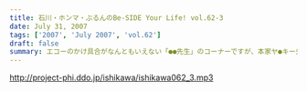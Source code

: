 ```yaml
---
title: 石川・ホンマ・ぶるんのBe-SIDE Your Life! vol.62-3
date: July 31, 2007
tags: ['2007', 'July 2007', 'vol.62']
draft: false
summary: エコーのかけ具合がなんともいえない「●●先生」のコーナーですが、本家ヤ●キー先生は国政選挙立候補中！ちょっとうるさいコーナーですが先生は本気で吠えております。フライング気味でエコーかかってしまうのもご愛敬ということでご勘弁を！それだけ真剣勝負〜〜NAMAE
---
```


http://project-phi.ddo.jp/ishikawa/ishikawa062_3.mp3